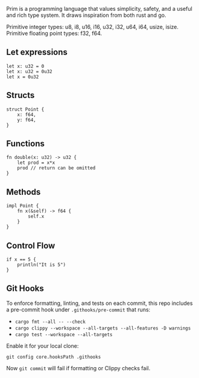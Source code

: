 Prim is a programming language that values simplicity, safety, and a useful and rich type system.  It draws inspiration from both rust and go.

Primitive integer types: u8, i8, u16, i16, u32, i32, u64, i64, usize, isize.
Primitive floating point types: f32, f64.

## Let expressions

```
let x: u32 = 0
let x: u32 = 0u32
let x = 0u32
```

## Structs

```
struct Point {
    x: f64,
    y: f64,
}
```

## Functions

```
fn double(x: u32) -> u32 {
    let prod = x*x
    prod // return can be omitted
}
```

## Methods

```
impl Point {
    fn x(&self) -> f64 {
        self.x
    }
}
```

## Control Flow

```
if x == 5 {
    println("It is 5")
}
```

## Git Hooks

To enforce formatting, linting, and tests on each commit, this repo includes a pre-commit hook under `.githooks/pre-commit` that runs:

- `cargo fmt --all -- --check`
- `cargo clippy --workspace --all-targets --all-features -D warnings`
- `cargo test --workspace --all-targets`

Enable it for your local clone:

```
git config core.hooksPath .githooks
```

Now `git commit` will fail if formatting or Clippy checks fail.

